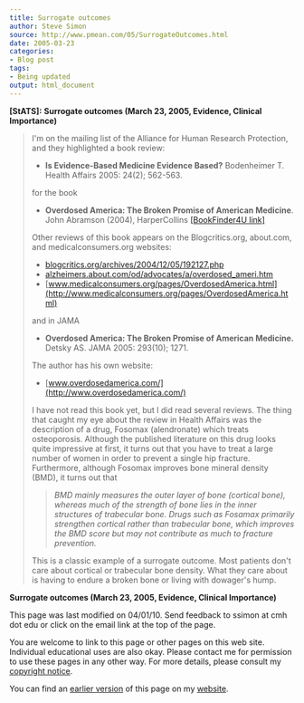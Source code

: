 ```yaml
---
title: Surrogate outcomes
author: Steve Simon
source: http://www.pmean.com/05/SurrogateOutcomes.html
date: 2005-03-23
categories:
- Blog post
tags:
- Being updated
output: html_document
---
```

**[StATS]:** **Surrogate outcomes (March 23, 2005,
Evidence, Clinical Importance)**

> I'm on the mailing list of the Alliance for Human Research
> Protection, and they highlighted a book review:
>
> -   **Is Evidence-Based Medicine Evidence Based?** Bodenheimer T.
>     Health Affairs 2005: 24(2); 562-563.
>
> for the book
>
> -   **Overdosed America: The Broken Promise of American Medicine**.
>     John Abramson (2004), HarperCollins [\[BookFinder4U
>     link\]](http://www.bookfinder4u.com/detail/0060568526.html)
>
> Other reviews of this book appears on the Blogcritics.org, about.com,
> and medicalconsumers.org websites:
>
> -   [blogcritics.org/archives/2004/12/05/192127.php](http://blogcritics.org/archives/2004/12/05/192127.php)
> -   [alzheimers.about.com/od/advocates/a/overdosed\_ameri.htm](http://alzheimers.about.com/od/advocates/a/overdosed_ameri.htm)
> -   [www.medicalconsumers.org/pages/OverdosedAmerica.html](http://www.medicalconsumers.org/pages/OverdosedAmerica.html)
>
> and in JAMA
>
> -   **Overdosed America: The Broken Promise of American Medicine.**
>     Detsky AS. JAMA 2005: 293(10); 1271.
>
> The author has his own website:
>
> -   [www.overdosedamerica.com/](http://www.overdosedamerica.com/)
>
> I have not read this book yet, but I did read several reviews. The
> thing that caught my eye about the review in Health Affairs was the
> description of a drug, Fosomax (alendronate) which treats
> osteoporosis. Although the published literature on this drug looks
> quite impressive at first, it turns out that you have to treat a large
> number of women in order to prevent a single hip fracture.
> Furthermore, although Fosomax improves bone mineral density (BMD), it
> turns out that
>
> > *BMD mainly measures the outer layer of bone (cortical bone),
> > whereas much of the strength of bone lies in the inner structures of
> > trabecular bone. Drugs such as Fosamax primarily strengthen cortical
> > rather than trabecular bone, which improves the BMD score but may
> > not contribute as much to fracture prevention.*
>
> This is a classic example of a surrogate outcome. Most patients don't
> care about cortical or trabecular bone density. What they care about
> is having to endure a broken bone or living with dowager's hump.

**Surrogate outcomes (March 23, 2005, Evidence, Clinical Importance)**

This page was last modified on 04/01/10. Send feedback to ssimon at cmh
dot edu or click on the email link at the top of the page.

You are welcome to link to this page or other pages on this web site.
Individual educational uses are also okay. Please contact me for
permission to use these pages in any other way. For more details, please
consult my [copyright notice](../00/copyright.html).

You can find an [earlier version][sim1] of this page on my [website][sim2].

[sim1]: http://www.pmean.com/05/SurrogateOutcomes.html
[sim2]: http://www.pmean.com
